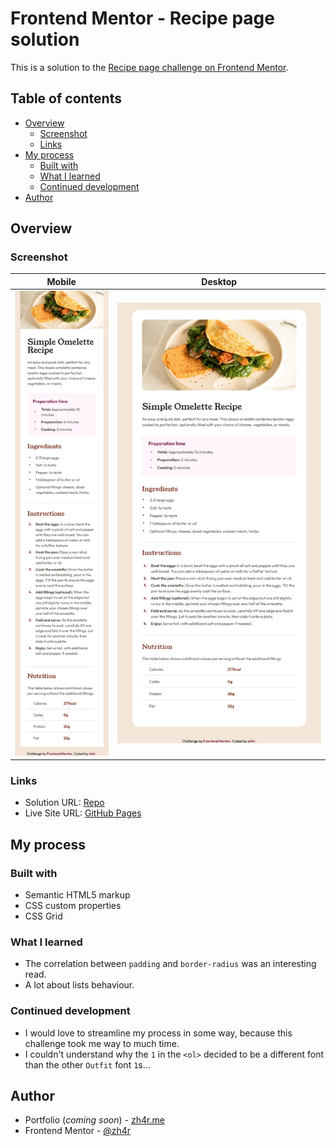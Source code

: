 # Frontend Mentor - Recipe page solution

This is a solution to the [Recipe page challenge on Frontend Mentor](https://www.frontendmentor.io/challenges/recipe-page-KiTsR8QQKm).

## Table of contents

- [Overview](#overview)
  - [Screenshot](#screenshot)
  - [Links](#links)
- [My process](#my-process)
  - [Built with](#built-with)
  - [What I learned](#what-i-learned)
  - [Continued development](#continued-development)
- [Author](#author)

## Overview

### Screenshot

Mobile             |  Desktop
:-------------------------:|:-------------------------:
![](./design/mobileFin.jpg)|![](./design/desktopFin.jpg)  

### Links

- Solution URL: [Repo](https://github.com/zh4r/FeM-recipe-page)
- Live Site URL: [GitHub Pages](https://zh4r.github.io/FEM/recipe-page/index.html)

## My process

### Built with

- Semantic HTML5 markup
- CSS custom properties
- CSS Grid

### What I learned

- The correlation between `padding` and `border-radius` was an interesting read.
- A lot about lists behaviour.

### Continued development

- I would love to streamline my process in some way, because this challenge took me way to much time.
- I couldn't understand why the `1` in the `<ol>` decided to be a different font than the other `Outfit` font `1`s...

## Author

- Portfolio (*coming soon*) - [zh4r.me](https://zh4r.me)
- Frontend Mentor - [@zh4r](https://www.frontendmentor.io/profile/zh4r)
